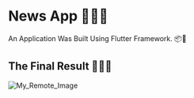 # News App 📰📱🧠

An  Application Was Built Using Flutter Framework. 📦📑

## The Final Result 🧰💪😎 

![My_Remote_Image](https://drive.google.com/file/d/117Pyk-gKpHGwMXT6e2CMzZsxfk9_u8v8/view?usp=drive_link)



